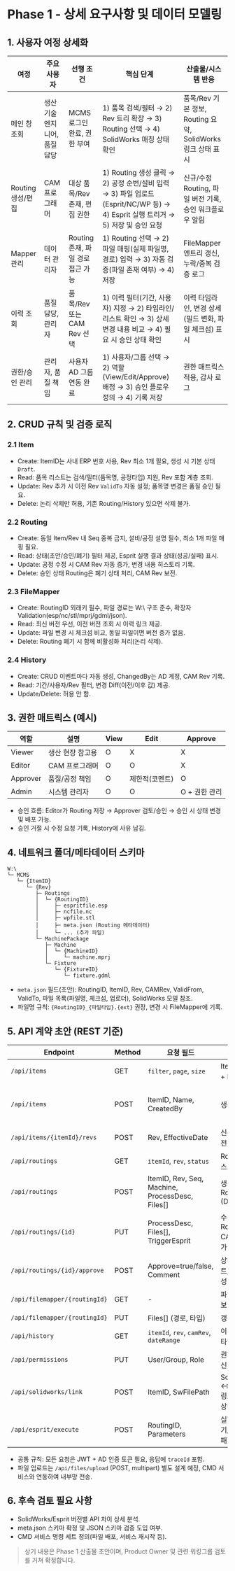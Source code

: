 # Phase 1 - 상세 요구사항 및 데이터 모델링

## 1. 사용자 여정 상세화
| 여정 | 주요 사용자 | 선행 조건 | 핵심 단계 | 산출물/시스템 반응 |
| --- | --- | --- | --- | --- |
| 메인 창 조회 | 생산기술 엔지니어, 품질 담당 | MCMS 로그인 완료, 권한 부여 | 1) 품목 검색/필터 → 2) Rev 트리 확장 → 3) Routing 선택 → 4) SolidWorks 매칭 상태 확인 | 품목/Rev 기본 정보, Routing 요약, SolidWorks 링크 상태 표시 |
| Routing 생성/편집 | CAM 프로그래머 | 대상 품목/Rev 존재, 편집 권한 | 1) Routing 생성 클릭 → 2) 공정 순번/설비 입력 → 3) 파일 업로드(Esprit/NC/WP 등) → 4) Esprit 실행 트리거 → 5) 저장 및 승인 요청 | 신규/수정 Routing, 파일 버전 기록, 승인 워크플로우 알림 |
| Mapper 관리 | 데이터 관리자 | Routing 존재, 파일 경로 접근 가능 | 1) Routing 선택 → 2) 파일 매핑(실제 파일명, 경로) 입력 → 3) 자동 검증(파일 존재 여부) → 4) 저장 | FileMapper 엔트리 갱신, 누락/중복 검증 로그 |
| 이력 조회 | 품질 담당, 관리자 | 품목/Rev 또는 CAM Rev 선택 | 1) 이력 필터(기간, 사용자) 지정 → 2) 타임라인/리스트 확인 → 3) 상세 변경 내용 비교 → 4) 필요 시 승인 상태 확인 | 이력 타임라인, 변경 상세(필드 변화, 파일 체크섬) 표시 |
| 권한/승인 관리 | 관리자, 품질 책임 | 사용자 AD 그룹 연동 완료 | 1) 사용자/그룹 선택 → 2) 역할(View/Edit/Approve) 배정 → 3) 승인 플로우 정의 → 4) 기록 저장 | 권한 매트릭스 적용, 감사 로그 |

## 2. CRUD 규칙 및 검증 로직
### 2.1 Item
- Create: ItemID는 사내 ERP 번호 사용, Rev 최소 1개 필요, 생성 시 기본 상태 `Draft`.
- Read: 품목 리스트는 검색/필터(품목명, 공정타입) 지원, Rev 포함 계층 조회.
- Update: Rev 추가 시 이전 Rev `ValidTo` 자동 설정; 품목명 변경은 품질 승인 필요.
- Delete: 논리 삭제만 허용, 기존 Routing/History 있으면 삭제 불가.

### 2.2 Routing
- Create: 동일 Item/Rev 내 Seq 중복 금지, 설비/공정 설명 필수, 최소 1개 파일 매핑 필요.
- Read: 상태(초안/승인/폐기) 필터 제공, Esprit 실행 결과 상태(성공/실패) 표시.
- Update: 공정 수정 시 CAM Rev 자동 증가, 변경 내용 히스토리 기록.
- Delete: 승인 상태 Routing은 폐기 상태 처리, CAM Rev 보전.

### 2.3 FileMapper
- Create: RoutingID 외래키 필수, 파일 경로는 W:\ 구조 준수, 확장자 Validation(esp/nc/stl/mprj/gdml/json).
- Read: 최신 버전 우선, 이전 버전 조회 시 이력 링크 제공.
- Update: 파일 변경 시 체크섬 비교, 동일 파일이면 버전 증가 없음.
- Delete: Routing 폐기 시 함께 비활성화 처리(논리 삭제).

### 2.4 History
- Create: CRUD 이벤트마다 자동 생성, ChangedBy는 AD 계정, CAM Rev 기록.
- Read: 기간/사용자/Rev 필터, 변경 Diff(이전/이후 값) 제공.
- Update/Delete: 허용 안 함.

## 3. 권한 매트릭스 (예시)
| 역할 | 설명 | View | Edit | Approve |
| --- | --- | --- | --- | --- |
| Viewer | 생산 현장 참고용 | O | X | X |
| Editor | CAM 프로그래머 | O | O | X |
| Approver | 품질/공정 책임 | O | 제한적(코멘트) | O |
| Admin | 시스템 관리자 | O | O | O + 권한 관리 |

- 승인 흐름: Editor가 Routing 저장 → Approver 검토/승인 → 승인 시 상태 변경 및 배포 가능.
- 승인 거절 시 수정 요청 기록, History에 사유 남김.

## 4. 네트워크 폴더/메타데이터 스키마
```
W:\
└─ MCMS
   └─ {ItemID}
      └─ {Rev}
         ├─ Routings
         │  └─ {RoutingID}
         │     ├─ espritfile.esp
         │     ├─ ncfile.nc
         │     ├─ wpfile.stl
         │     ├─ meta.json (Routing 메타데이터)
         │     └─ ... (추가 파일)
         └─ MachinePackage
            ├─ Machine
            │  └─ {MachineID}
            │     └─ machine.mprj
            └─ Fixture
               └─ {FixtureID}
                  └─ fixture.gdml
```
- `meta.json` 필드(초안): RoutingID, ItemID, Rev, CAMRev, ValidFrom, ValidTo, 파일 목록(파일명, 체크섬, 업로더), SolidWorks 모델 참조.
- 파일명 규칙: `{RoutingID}_{파일타입}.{ext}` 권장, 변경 시 FileMapper에 기록.

## 5. API 계약 초안 (REST 기준)
| Endpoint | Method | 요청 필드 | 응답 | 권한 |
| --- | --- | --- | --- | --- |
| `/api/items` | GET | `filter`, `page`, `size` | Item 리스트 + Rev 요약 | Viewer 이상 |
| `/api/items` | POST | ItemID, Name, CreatedBy | 생성 Item | Editor 이상 + Approver 승인 대기 |
| `/api/items/{itemId}/revs` | POST | Rev, EffectiveDate | 신규 Rev, 이전 Rev 종료 | Editor |
| `/api/routings` | GET | `itemId`, `rev`, `status` | Routing 리스트 | Viewer 이상 |
| `/api/routings` | POST | ItemID, Rev, Seq, Machine, ProcessDesc, Files[] | 생성 Routing (Draft) | Editor |
| `/api/routings/{id}` | PUT | ProcessDesc, Files[], TriggerEsprit | 수정 Routing, CAMRev 증가 | Editor |
| `/api/routings/{id}/approve` | POST | Approve=true/false, Comment | 상태 업데이트, 이력 생성 | Approver |
| `/api/filemapper/{routingId}` | GET | - | 파일 매핑 정보 | Viewer 이상 |
| `/api/filemapper/{routingId}` | PUT | Files[] (경로, 타입) | 갱신된 매핑 | Editor |
| `/api/history` | GET | `itemId`, `rev`, `camRev`, `dateRange` | 이력 항목, 타임라인 | Viewer 이상 |
| `/api/permissions` | PUT | User/Group, Role | 권한 매핑 갱신 | Admin |
| `/api/solidworks/link` | POST | ItemID, SwFilePath | SolidWorks ↔ MCMS 링크 생성, 상태 반환 | Editor |
| `/api/esprit/execute` | POST | RoutingID, Parameters | 실행 상태(대기/성공/실패) | Editor |

- 공통 규칙: 모든 요청은 JWT + AD 인증 토큰 필요, 응답에 `traceId` 포함.
- 파일 업로드는 `/api/files/upload` (POST, multipart) 별도 설계 예정, CMD 서비스와 연동하여 내부망 전송.

## 6. 후속 검토 필요 사항
- SolidWorks/Esprit 버전별 API 차이 상세 분석.
- meta.json 스키마 확정 및 JSON 스키마 검증 도입 여부.
- CMD 서비스 명령 세트 정의(파일 배포, 서비스 재시작 등).

> 상기 내용은 Phase 1 산출물 초안이며, Product Owner 및 관련 워킹그룹 검토를 거쳐 확정합니다.
